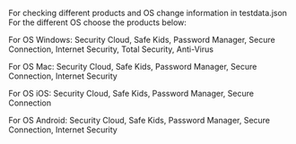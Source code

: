 For checking different products and OS change information in testdata.json
For the different OS choose the products below:

For OS Windows:
Security Cloud,
Safe Kids,
Password Manager,
Secure Connection,
Internet Security,
Total Security,
Anti-Virus

For OS Mac:
Security Cloud,
Safe Kids,
Password Manager,
Secure Connection,
Internet Security

For OS iOS:
Security Cloud,
Safe Kids,
Password Manager,
Secure Connection

For OS Android:
Security Cloud,
Safe Kids,
Password Manager,
Secure Connection,
Internet Security
